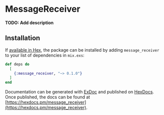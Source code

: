 # MessageReceiver

**TODO: Add description**

## Installation

If [available in Hex](https://hex.pm/docs/publish), the package can be installed
by adding `message_receiver` to your list of dependencies in `mix.exs`:

```elixir
def deps do
  [
    {:message_receiver, "~> 0.1.0"}
  ]
end
```

Documentation can be generated with [ExDoc](https://github.com/elixir-lang/ex_doc)
and published on [HexDocs](https://hexdocs.pm). Once published, the docs can
be found at [https://hexdocs.pm/message_receiver](https://hexdocs.pm/message_receiver).

